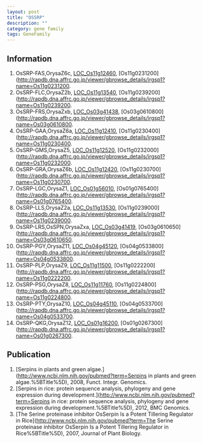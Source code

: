```yaml
---
layout: post
title: "OSSRP"
description: ""
category: gene family
tags: GeneFamily
---
```


## Information
1. OsSRP-FAS,OrysaZ6c, [LOC_Os11g12460](http://rice.plantbiology.msu.edu/cgi-bin/ORF_infopage.cgi?orf=LOC_Os11g12460), [Os11g0231200](http://rapdb.dna.affrc.go.jp/viewer/gbrowse_details/irgsp1?name=Os11g0231200.
2. OsSRP-FLC,OrysaZ2b, [LOC_Os11g13540](http://rice.plantbiology.msu.edu/cgi-bin/ORF_infopage.cgi?orf=LOC_Os11g13540), [Os11g0239200](http://rapdb.dna.affrc.go.jp/viewer/gbrowse_details/irgsp1?name=Os11g0239200.
3. OsSRP-FRS,OrysaZxb, [LOC_Os03g41438](http://rice.plantbiology.msu.edu/cgi-bin/ORF_infopage.cgi?orf=LOC_Os03g41438), [Os03g0610800](http://rapdb.dna.affrc.go.jp/viewer/gbrowse_details/irgsp1?name=Os03g0610800.
4. OsSRP-GAA,OrysaZ6a, [LOC_Os11g12410](http://rice.plantbiology.msu.edu/cgi-bin/ORF_infopage.cgi?orf=LOC_Os11g12410), [Os11g0230400](http://rapdb.dna.affrc.go.jp/viewer/gbrowse_details/irgsp1?name=Os11g0230400.
5. OsSRP-GMS,OrysaZ5, [LOC_Os11g12520](http://rice.plantbiology.msu.edu/cgi-bin/ORF_infopage.cgi?orf=LOC_Os11g12520), [Os11g0232000](http://rapdb.dna.affrc.go.jp/viewer/gbrowse_details/irgsp1?name=Os11g0232000.
6. OsSRP-GRA,OrysaZ6b, [LOC_Os11g12420](http://rice.plantbiology.msu.edu/cgi-bin/ORF_infopage.cgi?orf=LOC_Os11g12420), [Os11g0230700](http://rapdb.dna.affrc.go.jp/viewer/gbrowse_details/irgsp1?name=Os11g0230700.
7. OsSRP-LGC,OrysaZ1, [LOC_Os01g56010](http://rice.plantbiology.msu.edu/cgi-bin/ORF_infopage.cgi?orf=LOC_Os01g56010), [Os01g0765400](http://rapdb.dna.affrc.go.jp/viewer/gbrowse_details/irgsp1?name=Os01g0765400.
8. OsSRP-LLS,OrysaZ2a, [LOC_Os11g13530](http://rice.plantbiology.msu.edu/cgi-bin/ORF_infopage.cgi?orf=LOC_Os11g13530), [Os11g0239000](http://rapdb.dna.affrc.go.jp/viewer/gbrowse_details/irgsp1?name=Os11g0239000.
9. OsSRP-LRS,OsSPN,OrysaZxa, [LOC_Os03g41419](http://rice.plantbiology.msu.edu/cgi-bin/ORF_infopage.cgi?orf=LOC_Os03g41419), [Os03g0610650](http://rapdb.dna.affrc.go.jp/viewer/gbrowse_details/irgsp1?name=Os03g0610650.
10. OsSRP-PGY,OrysaZ11, [LOC_Os04g45120](http://rice.plantbiology.msu.edu/cgi-bin/ORF_infopage.cgi?orf=LOC_Os04g45120), [Os04g0533800](http://rapdb.dna.affrc.go.jp/viewer/gbrowse_details/irgsp1?name=Os04g0533800.
11. OsSRP-PLP,OrysaZ9, [LOC_Os11g11500](http://rice.plantbiology.msu.edu/cgi-bin/ORF_infopage.cgi?orf=LOC_Os11g11500), [Os11g0222200](http://rapdb.dna.affrc.go.jp/viewer/gbrowse_details/irgsp1?name=Os11g0222200.
12. OsSRP-PSG,OrysaZ8, [LOC_Os11g11760](http://rice.plantbiology.msu.edu/cgi-bin/ORF_infopage.cgi?orf=LOC_Os11g11760), [Os11g0224800](http://rapdb.dna.affrc.go.jp/viewer/gbrowse_details/irgsp1?name=Os11g0224800.
13. OsSRP-PTY,OrysaZ10, [LOC_Os04g45110](http://rice.plantbiology.msu.edu/cgi-bin/ORF_infopage.cgi?orf=LOC_Os04g45110), [Os04g0533700](http://rapdb.dna.affrc.go.jp/viewer/gbrowse_details/irgsp1?name=Os04g0533700.
14. OsSRP-QKG,OrysaZ12, [LOC_Os01g16200](http://rice.plantbiology.msu.edu/cgi-bin/ORF_infopage.cgi?orf=LOC_Os01g16200), [Os01g0267300](http://rapdb.dna.affrc.go.jp/viewer/gbrowse_details/irgsp1?name=Os01g0267300.

## Publication
1. [Serpins in plants and green algae.](http://www.ncbi.nlm.nih.gov/pubmed?term=Serpins in plants and green algae.%5BTitle%5D), 2008, Funct. Integr. Genomics.
2. [Serpins in rice: protein sequence analysis, phylogeny and gene expression during development.](http://www.ncbi.nlm.nih.gov/pubmed?term=Serpins in rice: protein sequence analysis, phylogeny and gene expression during development.%5BTitle%5D), 2012, BMC Genomics.
3. [The Serine proteinase inhibitor OsSerpin Is a Potent Tillering Regulator in Rice](http://www.ncbi.nlm.nih.gov/pubmed?term=The Serine proteinase inhibitor OsSerpin Is a Potent Tillering Regulator in Rice%5BTitle%5D), 2007, Journal of Plant Biology.


